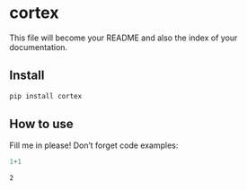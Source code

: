 cortex
================

<!-- WARNING: THIS FILE WAS AUTOGENERATED! DO NOT EDIT! -->

This file will become your README and also the index of your
documentation.

## Install

``` sh
pip install cortex
```

## How to use

Fill me in please! Don’t forget code examples:

``` python
1+1
```

    2
